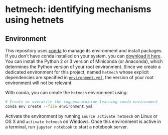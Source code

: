 # hetmech: identifying mechanisms using hetnets

## Environment

This repository uses [conda](http://conda.pydata.org/docs/ "Conda package management system and environment management system documentation") to manage its environment and install packages. If you don't have conda installed on your system, you can [download it here](http://conda.pydata.org/miniconda.html "Miniconda Homepage"). You can install the Python 2 or 3 version of Miniconda (or Anaconda), which determines the Python version of your root environment. Since we create a dedicated environment for this project, named `hetmech` whose explicit dependencies are specified in [`environment.yml`](environment.yml), the version of your root environment will not be relevant.

With conda, you can create the `hetmech` environment using:

```sh
# Create or overwrite the cognoma-machine-learning conda environment
conda env create --file environment.yml
```

Activate the environment by running `source activate hetmech` on Linux or OS X and `activate hetmech` on Windows. Once this environment is active in a terminal, run `jupyter notebook` to start a notebook server.
